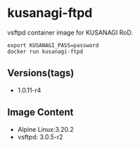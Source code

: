# kusanagi-ftpd

vsftpd container image for KUSANAGI RoD.
```
export KUSANAGI_PASS=password
docker run kusanagi-ftpd
```

## Versions(tags)
- 1.0.11-r4

## Image Content
- Alpine Linux:3.20.2
- vsftpd: 3.0.5-r2

